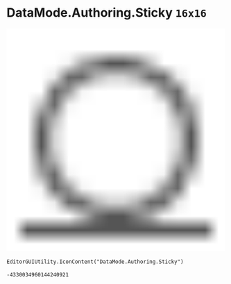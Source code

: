 # DataMode.Authoring.Sticky `16x16`
<img src="/img/DataMode.Authoring.Sticky.png" width=512 height=512>

``` CSharp
EditorGUIUtility.IconContent("DataMode.Authoring.Sticky")
```
```
-4330034960144240921
```
